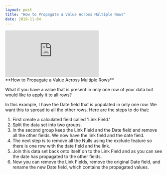 ```yaml
---
layout: post
title: "How to Propagate a Value Across Multiple Rows"
date: 2019-11-04
---
```


<div class="video-container">
	<iframe class="video" src="https://www.youtube.com/embed/BhomqvmGIVQ" frameborder="0" allow="accelerometer; autoplay; encrypted-media; gyroscope; picture-in-picture" allowfullscreen></iframe>
</div>
**How to Propagate a Value Across Multiple Rows**

What if you have a value that is present in only one row of your data but would like to apply it to all rows?

In this example, I have the Date field that is populated in only one row. We want this to spread to all the other rows. Here are the steps to do that:

1. First create a calculated field called 'Link Field.'
2. Split the data set into two groups. 
3. In the second group keep the Link Field and the Date field and remove all the other fields. We now have the link field and the date field.
4. The next step is to remove all the Nulls using the exclude feature so there is one row with the date field and the link. 
5. Join this data set back onto itself on to the Link Field and as you can see the date has propagated to the other fields.
6. Now you can remove the Link Fields, remove the original Date field, and rename the new Date field, which contains the propagated values.

